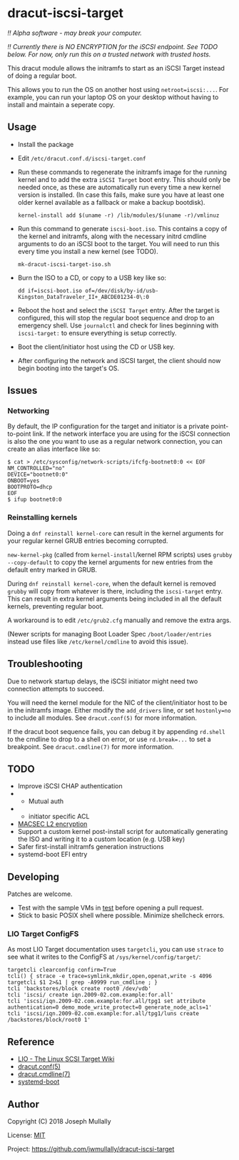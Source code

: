 # dracut-iscsi-target

*!! Alpha software - may break your computer.*

*!! Currently there is NO ENCRYPTION for the iSCSI endpoint. See TODO
below. For now, only run this on a trusted network with trusted hosts.*

This dracut module allows the initramfs to start as an iSCSI Target
instead of doing a regular boot.

This allows you to run the OS on another host using `netroot=iscsi:...`.
For example, you can run your laptop OS on your desktop without having
to install and maintain a seperate copy.


## Usage

- Install the package

- Edit `/etc/dracut.conf.d/iscsi-target.conf`

- Run these commands to regenerate the initramfs image for the running
  kernel and to add the extra `iSCSI Target` boot entry. This should
  only be needed once, as these are automatically run every time a new
  kernel version is installed. (In case this fails, make sure you have
  at least one older kernel available as a fallback or make a backup 
  bootdisk).

    ```
    kernel-install add $(uname -r) /lib/modules/$(uname -r)/vmlinuz
    ```

- Run this command to generate `iscsi-boot.iso`. This contains a
  copy of the kernel and initramfs, along with the necessary initrd
  cmdline arguments to do an iSCSI boot to the target. You will need to
  run this every time you install a new kernel (see TODO).

    ```
    mk-dracut-iscsi-target-iso.sh
    ```

- Burn the ISO to a CD, or copy to a USB key like so:

    ```
    dd if=iscsi-boot.iso of=/dev/disk/by-id/usb-Kingston_DataTraveler_II+_ABCDE01234-0\:0
    ```

- Reboot the host and select the `iSCSI Target` entry. After the target
  is configured, this will stop the regular boot sequence and drop to an
  emergency shell. Use `journalctl` and check for lines beginning with
  `iscsi-target:` to ensure everything is setup correctly.

- Boot the client/initiator host using the CD or USB key.

- After configuring the network and iSCSI target, the client should
  now begin booting into the target's OS.


## Issues


### Networking

By default, the IP configuration for the target and initiator is a
private point-to-point link. If the network interface you are using for
the iSCSI connection is also the one you want to use as a regular
network connection, you can create an alias interface like so:

    $ cat > /etc/sysconfig/network-scripts/ifcfg-bootnet0:0 << EOF
    NM_CONTROLLED="no"
    DEVICE="bootnet0:0"
    ONBOOT=yes
    BOOTPROTO=dhcp
    EOF
    $ ifup bootnet0:0


### Reinstalling kernels

Doing a `dnf reinstall kernel-core` can result in the kernel arguments
for your regular kernel GRUB entries becoming corrupted.

`new-kernel-pkg` (called from `kernel-install`/kernel RPM scripts) uses
`grubby --copy-default` to copy the kernel arguments for new entries
from the default entry marked in GRUB.

During `dnf reinstall kernel-core`, when the default kernel is removed
`grubby` will copy from whatever is there, including the `iscsi-target`
entry. This can result in extra kernel arguments being included in all
the default kernels, preventing regular boot.

A workaround is to edit `/etc/grub2.cfg` manually and remove the extra
args.

(Newer scripts for managing Boot Loader Spec `/boot/loader/entries`
instead use files like `/etc/kernel/cmdline` to avoid this issue).


## Troubleshooting

Due to network startup delays, the iSCSI initiator might need two
connection attempts to succeed.

You will need the kernel module for the NIC of the client/initiator
host to be in the initramfs image. Either modify the `add_drivers`
line, or set `hostonly=no` to include all modules. See `dracut.conf(5)`
for more information.

If the dracut boot sequence fails, you can debug it by appending
`rd.shell` to the cmdline to drop to a shell on error, or use
`rd.break=...` to set a breakpoint. See `dracut.cmdline(7)` for more
information.


## TODO

- Improve iSCSI CHAP authentication
- - Mutual auth
- - initiator specific ACL
- [MACSEC L2 encryption](https://developers.redhat.com/blog/2016/10/14/macsec-a-different-solution-to-encrypt-network-traffic/)
- Support a custom kernel post-install script for automatically 
  generating the ISO and writing it to a custom location (e.g. USB key)
- Safer first-install initramfs generation instructions
- systemd-boot EFI entry


## Developing

Patches are welcome.

- Test with the sample VMs in [test](./test) before opening a pull 
  request.
- Stick to basic POSIX shell where possible. Minimize shellcheck errors.


### LIO Target ConfigFS

As most LIO Target documentation uses `targetcli`, you can use `strace`
to see what it writes to the ConfigFS at `/sys/kernel/config/target/`:

    targetcli clearconfig confirm=True
    tcli() { strace -e trace=symlink,mkdir,open,openat,write -s 4096 targetcli $1 2>&1 | grep -A9999 run_cmdline ; }
    tcli 'backstores/block create root0 /dev/vdb'
    tcli 'iscsi/ create iqn.2009-02.com.example:for.all'
    tcli 'iscsi/iqn.2009-02.com.example:for.all/tpg1 set attribute authentication=0 demo_mode_write_protect=0 generate_node_acls=1'
    tcli 'iscsi/iqn.2009-02.com.example:for.all/tpg1/luns create /backstores/block/root0 1'


## Reference

- [LIO - The Linux SCSI Target Wiki](http://linux-iscsi.org/wiki/ISCSI)
- [dracut.conf(5)](http://man7.org/linux/man-pages/man5/dracut.conf.5.html)
- [dracut.cmdline(7)](http://man7.org/linux/man-pages/man7/dracut.cmdline.7.html)
- [systemd-boot](https://www.freedesktop.org/wiki/Software/systemd/systemd-boot/)


## Author

Copyright (C) 2018 Joseph Mullally

License: [MIT](./LICENCE.txt)

Project: https://github.com/jwmullally/dracut-iscsi-target
